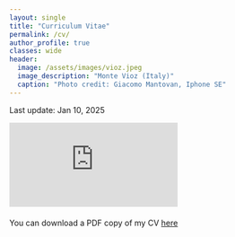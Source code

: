 ```yaml
---
layout: single
title: "Curriculum Vitae"
permalink: /cv/
author_profile: true
classes: wide
header:
  image: /assets/images/vioz.jpeg
  image_description: "Monte Vioz (Italy)"
  caption: "Photo credit: Giacomo Mantovan, Iphone SE"
---
```


Last update: Jan 10, 2025

<div style="margin-bottom: 20px;">
<embed src="https://gmantovan.github.io/assets/images/CV_Mantovan.pdf" type="application/pdf" />
</div>

<p>
You can download a PDF copy of my CV <a href="https://gmantovan.github.io/assets/images/CV_Mantovan.pdf">here</a>
</p>

